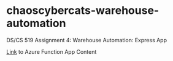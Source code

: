 # chaoscybercats-warehouse-automation
DS/CS 519 Assignment 4: Warehouse Automation: Express App

[Link](https://github.com/fjgao2buedu/chaoscybercats-warehouse-automation-function) to Azure Function App Content
